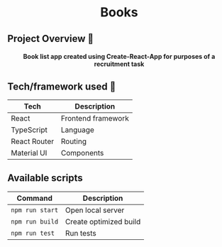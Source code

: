 <h1 align="center">Books</h1>

## Project Overview 🎉

<h4 align="center">Book list app created using Create-React-App for purposes of a recruitment task</h4>

## Tech/framework used 🔧

| Tech         | Description        |
| ------------ | ------------------ |
| React        | Frontend framework |
| TypeScript   | Language           |
| React Router | Routing            |
| Material UI  | Components         |

## Available scripts

| Command         | Description            |
| --------------- | ---------------------- |
| `npm run start` | Open local server      |
| `npm run build` | Create optimized build |
| `npm run test`  | Run tests              |
